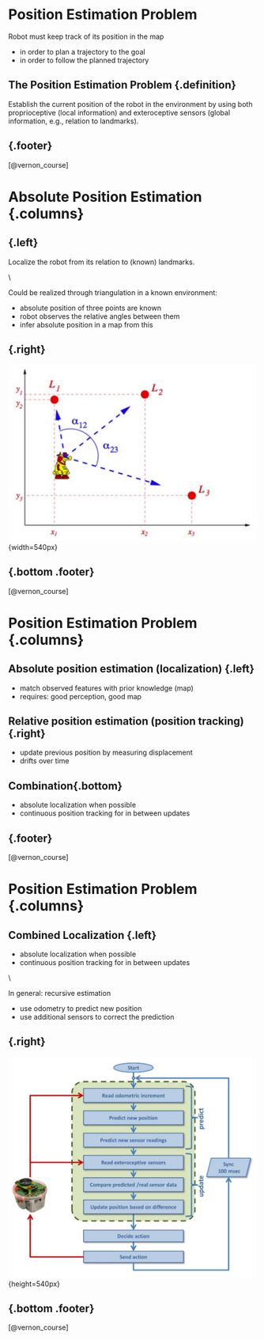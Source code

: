# Position Estimation Problem

Robot must keep track of its position in the map

* in order to plan a trajectory to the goal
* in order to follow the planned trajectory


## The Position Estimation Problem {.definition}

Establish the current position of the robot in the environment by using both proprioceptive (local information) and exteroceptive sensors (global information, e.g., relation to landmarks).

## {.footer}

[@vernon_course]

# Absolute Position Estimation {.columns}

## {.left}

Localize the robot from its relation to (known) landmarks.

\

Could be realized through triangulation in a known environment:

* absolute position of three points are known
* robot observes the relative angles between them
* infer absolute position in a map from this

## {.right}

![](../data/02/vernon_triangulation.jpg){width=540px}

## {.bottom .footer}

[@vernon_course]

# Position Estimation Problem {.columns}

## Absolute position estimation (localization) {.left}

* match observed features with prior knowledge (map)
* requires: good perception, good map

## Relative position estimation (position tracking) {.right}

* update previous position by measuring displacement 
* drifts over time

## Combination{.bottom}

* absolute localization when possible
* continuous position tracking for in between updates

## {.footer}

[@vernon_course]

# Position Estimation Problem {.columns}

## Combined Localization {.left}

* absolute localization when possible
* continuous position tracking for in between updates

\

In general: recursive estimation

* use odometry to predict new position 
* use additional sensors to correct the prediction

## {.right}

![](../data/02/vernon_localization.jpg){height=540px}

## {.bottom .footer}

[@vernon_course]